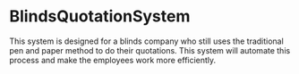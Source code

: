 # BlindsQuotationSystem
This system is designed for a blinds company who still uses the traditional pen and paper method to do their quotations. This system will automate this process and make the employees work more efficiently.
